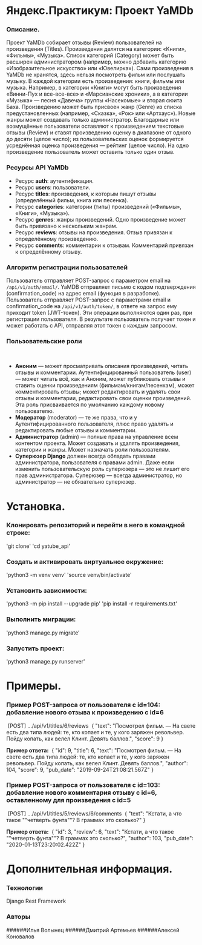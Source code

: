 # Яндекс.Практикум: Проект YaMDb

### Описание.
Проект YaMDb собирает отзывы (Review) пользователей на произведения (Titles). Произведения делятся на категории: «Книги», «Фильмы», «Музыка». Список категорий (Category) может быть расширен администратором (например, можно добавить категорию «Изобразительное искусство» или «Ювелирка»).
Сами произведения в YaMDb не хранятся, здесь нельзя посмотреть фильм или послушать музыку.
В каждой категории есть произведения: книги, фильмы или музыка. Например, в категории «Книги» могут быть произведения «Винни-Пух и все-все-все» и «Марсианские хроники», а в категории «Музыка» — песня «Давеча» группы «Насекомые» и вторая сюита Баха.
Произведению может быть присвоен жанр (Genre) из списка предустановленных (например, «Сказка», «Рок» или «Артхаус»). Новые жанры может создавать только администратор.
Благодарные или возмущённые пользователи оставляют к произведениям текстовые отзывы (Review) и ставят произведению оценку в диапазоне от одного до десяти (целое число); из пользовательских оценок формируется усреднённая оценка произведения — рейтинг (целое число). На одно произведение пользователь может оставить только один отзыв.

### Ресурсы API YaMDb

- Ресурс **auth**: аутентификация.
- Ресурс **users**: пользователи.
- Ресурс **titles**: произведения, к которым пишут отзывы (определённый фильм, книга или песенка).
- Ресурс **categories**: категории (типы) произведений («Фильмы», «Книги», «Музыка»).
- Ресурс **genres**: жанры произведений. Одно произведение может быть привязано к нескольким жанрам.
- Ресурс **reviews**: отзывы на произведения. Отзыв привязан к определённому произведению.
- Ресурс **comments**: комментарии к отзывам. Комментарий привязан к определённому отзыву.

### Алгоритм регистрации пользователей
Пользователь отправляет POST-запрос с параметром email на `/api/v1/auth/email/`.
YaMDB отправляет письмо с кодом подтверждения (confirmation_code) на адрес email (функция в разработке).
Пользователь отправляет POST-запрос с параметрами email и confirmation_code на `/api/v1/auth/token/`, в ответе на запрос ему приходит token (JWT-токен).
Эти операции выполняются один раз, при регистрации пользователя. В результате пользователь получает токен и может работать с API, отправляя этот токен с каждым запросом.
​
### Пользовательские роли
​
- **Аноним** — может просматривать описания произведений, читать отзывы и комментарии.
Аутентифицированный пользователь (user) — может читать всё, как и Аноним, может публиковать отзывы и ставить оценки произведениям (фильмам/книгам/песенкам), может комментировать отзывы; может редактировать и удалять свои отзывы и комментарии, редактировать свои оценки произведений. Эта роль присваивается по умолчанию каждому новому пользователю.
​
- **Модератор** (moderator) — те же права, что и у Аутентифицированного пользователя, плюс право удалять и редактировать любые отзывы и комментарии.
​
- **Администратор** (admin) — полные права на управление всем контентом проекта. Может создавать и удалять произведения, категории и жанры. Может назначать роли пользователям.
​
- **Суперюзер Django** должен всегда обладать правами администратора, пользователя с правами admin. Даже если изменить пользовательскую роль суперюзера — это не лишит его прав администратора. Суперюзер — всегда администратор, но администратор — не обязательно суперюзер.

# Установка.

### Клонировать репозиторий и перейти в него в командной строке:
'git clone'
'cd yatube_api'

### Создать и активировать виртуальное окружение:
'python3 -m venv venv'
'source venv/bin/activate'

### Установить зависимости:
'python3 -m pip install --upgrade pip'
'pip install -r requirements.txt'

### Выполнить миграции:
'python3 manage.py migrate'

### Запустить проект:
'python3 manage.py runserver'

# Примеры.

### Пример POST-запроса от пользователя c id=104: добавление нового отзыва к произведению c id=6
​
    [POST] .../api/v1/titles/6/reviews
​
    {
        "text": "Посмотрел фильм.
        — На свете есть два типа людей: те, кто копает и те, у кого заряжен револьвер. Пойду копать, как велел Клинт. Девять баллов.",
        "score": 9
    }
    
__Пример ответа:__
​
    {
        "id": 9,
        "title": 6,
        "text": "Посмотрел фильм.
        — На свете есть два типа людей: те, кто копает и те, у кого заряжен револьвер. Пойду копать, как велел Клинт. Девять баллов.",
        "author": 104,
        "score": 9,
        "pub_date": "2019-09-24T21:08:21.567Z"
    }
​
​
### Пример POST-запроса от пользователя с id=103: добавление нового комментария отзыву c id=6, оставленному для произведения c id=5
​
    [POST] .../api/v1/titles/5/reviews/6/comments
​
    {
        "text": "Кстати, а что такое ""четверть фунта""? В граммах это сколько?"
    }
    
__Пример ответа:__
​
    {
        "id": 3,
        "review": 6,
        "text": "Кстати, а что такое ""четверть фунта""? В граммах это сколько?",
        "author": 103,
        "pub_date": "2020-01-13T23:20:02.422Z"
    }

# Дополнительная информация.

### Технологии
Django Rest Framework

### Авторы
######Илья Волынец
######Дмитрий Артемьев
######Алексей Коновалов

